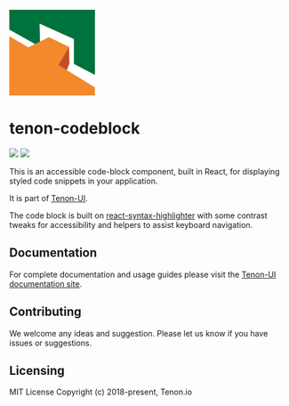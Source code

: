 <p>
  <a href="https://tenon-ui.info">
    <img alt="Tenon-UI" src="./logo.png" style="width: 11em;">
  </a>
</p>

# tenon-codeblock

<p>
  <a href="https://www.npmjs.com/package/@tenon-io/tenon-codeblock"><img src="https://img.shields.io/npm/v/@tenon-io/tenon-codeblock.svg?style=flat-square"></a>
  <a href="https://www.npmjs.com/package/@tenon-io/tenon-codeblock"><img src="https://img.shields.io/npm/dm/@tenon-io/tenon-codeblock.svg?style=flat-square"></a>
</p>


This is an accessible code-block component, built in React, for displaying styled code snippets in your application.

It is part of [Tenon-UI](https://tenon-ui.info).

The code block is built on [react-syntax-highlighter](https://github.com/conorhastings/react-syntax-highlighter)
with some contrast tweaks for accessibility and helpers to assist keyboard navigation.

## Documentation

For complete documentation and usage guides please visit the [Tenon-UI documentation site](https://tenon-ui.info/).

## Contributing

We welcome any ideas and suggestion. Please let us know if you have issues or suggestions.

## Licensing

MIT License Copyright (c) 2018-present, Tenon.io


